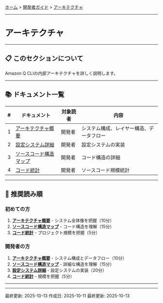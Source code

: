 [ホーム](../../README.md) > [開発者ガイド](../README.md) > [アーキテクチャ](README.md)

---

# アーキテクチャ


---

## 📋 このセクションについて

Amazon Q CLIの内部アーキテクチャを詳しく説明します。

---

## 📚 ドキュメント一覧

| # | ドキュメント | 対象読者 | 内容 |
|---|-------------|---------|------|
| 1 | [アーキテクチャ概要](01_overview.md) | 開発者 | システム構成、レイヤー構造、データフロー |
| 2 | [設定システム詳細](02_configuration-system.md) | 開発者 | 設定システムの実装 |
| 3 | [ソースコード構造マップ](03_source-code-structure.md) | 開発者 | コード構造の詳細 |
| 4 | [コード統計](04_code-statistics.md) | 開発者 | ソースコード規模統計 |

---

## 🚀 推奨読み順

### 初めての方
1. **[アーキテクチャ概要](01_overview.md)** - システム全体像を把握（10分）
2. **[ソースコード構造マップ](03_source-code-structure.md)** - コード構造を理解（15分）
3. **[コード統計](04_code-statistics.md)** - プロジェクト規模を把握（5分）

### 開発者の方
1. **[アーキテクチャ概要](01_overview.md)** - システム構成とデータフロー（10分）
2. **[ソースコード構造マップ](03_source-code-structure.md)** - 詳細な構造を理解（15分）
3. **[設定システム詳細](02_configuration-system.md)** - 設定システムの実装（20分）
4. **[コード統計](04_code-statistics.md)** - 規模を把握（5分）

---

---

最終更新: 2025-10-13
作成日: 2025-10-11
最終更新: 2025-10-13
